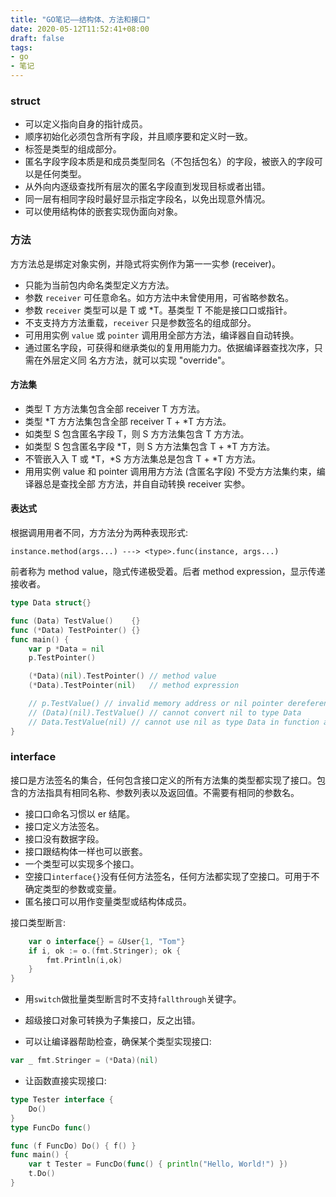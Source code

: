 ```yaml
---
title: "GO笔记——结构体、方法和接口"
date: 2020-05-12T11:52:41+08:00
draft: false
tags:
- go
- 笔记
---
```


### struct
- 可以定义指向自身的指针成员。
- 顺序初始化必须包含所有字段，并且顺序要和定义时一致。
- 标签是类型的组成部分。
- 匿名字段字段本质是和成员类型同名（不包括包名）的字段，被嵌入的字段可以是任何类型。
- 从外向内逐级查找所有层次的匿名字段直到发现目标或者出错。
- 同一层有相同字段时最好显示指定字段名，以免出现意外情况。
- 可以使用结构体的嵌套实现伪面向对象。

### 方法
⽅方法总是绑定对象实例，并隐式将实例作为第⼀一实参 (receiver)。


- 只能为当前包内命名类型定义⽅方法。
- 参数 `receiver` 可任意命名。如⽅方法中未曾使⽤用，可省略参数名。
- 参数 `receiver` 类型可以是 T 或 *T。基类型 T 不能是接⼝口或指针。
- 不⽀支持⽅方法重载，`receiver` 只是参数签名的组成部分。
- 可⽤用实例 `value` 或 `pointer` 调⽤用全部⽅方法，编译器⾃自动转换。
- 通过匿名字段，可获得和继承类似的复⽤用能⼒力。依据编译器查找次序，只需在外层定义同 名⽅方法，就可以实现 "override"。

#### 方法集

- 类型 T ⽅方法集包含全部 receiver T ⽅方法。
- 类型 *T ⽅方法集包含全部 receiver T + *T ⽅方法。
- 如类型 S 包含匿名字段 T，则 S ⽅方法集包含 T ⽅方法。 
- 如类型 S 包含匿名字段 *T，则 S ⽅方法集包含 T + *T ⽅方法。 
- 不管嵌⼊入 T 或 *T，*S ⽅方法集总是包含 T + *T ⽅方法。
- ⽤用实例 value 和 pointer 调⽤用⽅方法 (含匿名字段) 不受⽅方法集约束，编译器总是查找全部 ⽅方法，并⾃自动转换 receiver 实参。

#### 表达式
根据调⽤用者不同，⽅方法分为两种表现形式:
```
instance.method(args...) ---> <type>.func(instance, args...)
```
前者称为 method value，隐式传递极受着。后者 method expression，显示传递接收者。

```go
type Data struct{}

func (Data) TestValue()    {}
func (*Data) TestPointer() {}
func main() {
	var p *Data = nil
	p.TestPointer()

	(*Data)(nil).TestPointer() // method value
	(*Data).TestPointer(nil)   // method expression

	// p.TestValue() // invalid memory address or nil pointer dereference
	// (Data)(nil).TestValue() // cannot convert nil to type Data
	// Data.TestValue(nil) // cannot use nil as type Data in function argument
}
```

### interface

接口是方法签名的集合，任何包含接口定义的所有方法集的类型都实现了接口。包含的方法指具有相同名称、参数列表以及返回值。不需要有相同的参数名。

- 接⼝口命名习惯以 er 结尾。
- 接口定义方法签名。
- 接口没有数据字段。
- 接口跟结构体一样也可以嵌套。
- 一个类型可以实现多个接口。
- 空接口`interface{}`没有任何方法签名，任何方法都实现了空接口。可用于不确定类型的参数或变量。
- 匿名接口可以用作变量类型或结构体成员。

接口类型断言:
```go
	var o interface{} = &User{1, "Tom"}
	if i, ok := o.(fmt.Stringer); ok {
		fmt.Println(i,ok)
	}
}
```
- 用`switch`做批量类型断言时不支持`fallthrough`关键字。
- 超级接口对象可转换为子集接口，反之出错。

- 可以让编译器帮助检查，确保某个类型实现接口:
```go
var _ fmt.Stringer = (*Data)(nil)
```
- 让函数直接实现接口:
```go
type Tester interface {
	Do()
}
type FuncDo func()

func (f FuncDo) Do() { f() }
func main() {
	var t Tester = FuncDo(func() { println("Hello, World!") })
	t.Do()
}
```